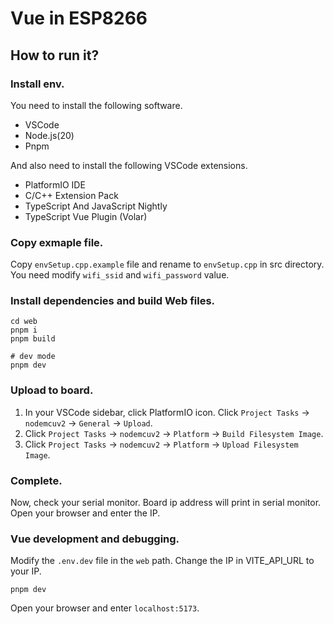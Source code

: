 # Vue in ESP8266 

## How to run it?

### Install env.

You need to install the following software.
- VSCode
- Node.js(20)
- Pnpm

And also need to install the following VSCode extensions.
- PlatformIO IDE
- C/C++ Extension Pack
- TypeScript And JavaScript Nightly
- TypeScript Vue Plugin (Volar)

### Copy exmaple file.
Copy `envSetup.cpp.example` file and rename to `envSetup.cpp` in src directory.
You need modify `wifi_ssid` and `wifi_password` value.

### Install dependencies and build Web files.
```
cd web
pnpm i
pnpm build

# dev mode
pnpm dev
```

### Upload to board.
1. In your VSCode sidebar, click PlatformIO icon. Click `Project Tasks` -> `nodemcuv2` -> `General` -> `Upload`.
2. Click `Project Tasks` -> `nodemcuv2` -> `Platform` -> `Build Filesystem Image`.
3. Click `Project Tasks` -> `nodemcuv2` -> `Platform` -> `Upload Filesystem Image`.

### Complete.
Now, check your serial monitor. Board ip address will print in serial monitor.
Open your browser and enter the IP.

### Vue development and debugging.
Modify the `.env.dev` file in the `web` path.
Change the IP in VITE_API_URL to your IP.
```
pnpm dev
```
Open your browser and enter `localhost:5173`.
